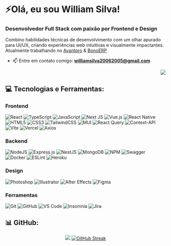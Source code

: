 # ⚡Olá, eu sou William Silva!

### Desenvolvedor Full Stack com paixão por Frontend e Design

Combino habilidades técnicas de desenvolvimento com um olhar apurado para UI/UX, criando experiências web intuitivas e visualmente impactantes.
Atualmente trabalhando no [Avantpro](https://avantpro.com.br/) & [BonoERP](https://bonoerp.com/)

- 📫 Entre em contato comigo: **williamsilva20062005@gmail.com**
<div align="right">

[![](https://visitcount.itsvg.in/api?id=WilliamSilvaOliveiraa&icon=8&color=6)](https://visitcount.itsvg.in)

</div>

## 💻 Tecnologias e Ferramentas:

### Frontend

![React](https://img.shields.io/badge/react-%23F0F0F0.svg?style=for-the-badge&logo=react&logoColor=black)
![TypeScript](https://img.shields.io/badge/typescript-%23F0F0F0.svg?style=for-the-badge&logo=typescript&logoColor=black)
![JavaScript](https://img.shields.io/badge/javascript-%23F0F0F0.svg?style=for-the-badge&logo=javascript&logoColor=black)
![Next JS](https://img.shields.io/badge/Next-%23F0F0F0.svg?style=for-the-badge&logo=next.js&logoColor=black)
![Vue.js](https://img.shields.io/badge/vuejs-%23F0F0F0.svg?style=for-the-badge&logo=vuedotjs&logoColor=black)
![React Native](https://img.shields.io/badge/react_native-%23F0F0F0.svg?style=for-the-badge&logo=react&logoColor=black)
![HTML5](https://img.shields.io/badge/html5-%23F0F0F0.svg?style=for-the-badge&logo=html5&logoColor=black)
![CSS3](https://img.shields.io/badge/css3-%23F0F0F0.svg?style=for-the-badge&logo=css3&logoColor=black)
![TailwindCSS](https://img.shields.io/badge/tailwindcss-%23F0F0F0.svg?style=for-the-badge&logo=tailwind-css&logoColor=black)
![MUI](https://img.shields.io/badge/MUI-%23F0F0F0.svg?style=for-the-badge&logo=mui&logoColor=black)
![React Query](https://img.shields.io/badge/-React%20Query-%23F0F0F0?style=for-the-badge&logo=react%20query&logoColor=black)
![Context-API](https://img.shields.io/badge/Context--Api-%23F0F0F0?style=for-the-badge&logo=react&logoColor=black)
![Vite](https://img.shields.io/badge/vite-%23F0F0F0.svg?style=for-the-badge&logo=vite&logoColor=black)
![Vercel](https://img.shields.io/badge/vercel-%23F0F0F0.svg?style=for-the-badge&logo=vercel&logoColor=black)
![Axios](https://img.shields.io/badge/axios-%23F0F0F0.svg?style=for-the-badge&logo=axios&logoColor=black)

### Backend

![NodeJS](https://img.shields.io/badge/node.js-%23F0F0F0.svg?style=for-the-badge&logo=node.js&logoColor=black)
![Express.js](https://img.shields.io/badge/express.js-%23F0F0F0.svg?style=for-the-badge&logo=express&logoColor=black)
![NestJS](https://img.shields.io/badge/nestjs-%23F0F0F0.svg?style=for-the-badge&logo=nestjs&logoColor=black)
![MongoDB](https://img.shields.io/badge/MongoDB-%23F0F0F0.svg?style=for-the-badge&logo=mongodb&logoColor=black)
![NPM](https://img.shields.io/badge/NPM-%23F0F0F0.svg?style=for-the-badge&logo=npm&logoColor=black)
![Swagger](https://img.shields.io/badge/-Swagger-%23F0F0F0?style=for-the-badge&logo=swagger&logoColor=black)
![Docker](https://img.shields.io/badge/docker-%23F0F0F0.svg?style=for-the-badge&logo=docker&logoColor=black)
![ESLint](https://img.shields.io/badge/ESLint-%23F0F0F0.svg?style=for-the-badge&logo=eslint&logoColor=black)
![Heroku](https://img.shields.io/badge/heroku-%23F0F0F0.svg?style=for-the-badge&logo=heroku&logoColor=black)

### Design

![Photoshop](https://img.shields.io/badge/adobe%20photoshop-%23F0F0F0.svg?style=for-the-badge&logo=adobe%20photoshop&logoColor=black)
![Illustrator](https://img.shields.io/badge/adobe%20illustrator-%23F0F0F0.svg?style=for-the-badge&logo=adobe%20illustrator&logoColor=black)
![After Effects](https://img.shields.io/badge/Adobe%20After%20Effects-%23F0F0F0.svg?style=for-the-badge&logo=Adobe%20After%20Effects&logoColor=black)
![Figma](https://img.shields.io/badge/figma-%23F0F0F0.svg?style=for-the-badge&logo=figma&logoColor=black)

### Ferramentas

![Git](https://img.shields.io/badge/git-%23F0F0F0.svg?style=for-the-badge&logo=git&logoColor=black)
![GitHub](https://img.shields.io/badge/github-%23F0F0F0.svg?style=for-the-badge&logo=github&logoColor=black)
![VS Code](https://img.shields.io/badge/Visual%20Studio%20Code-%23F0F0F0.svg?style=for-the-badge&logo=visual-studio-code&logoColor=black)
![Insomnia](https://img.shields.io/badge/Insomnia-%23F0F0F0?style=for-the-badge&logo=insomnia&logoColor=black)
![Jira](https://img.shields.io/badge/jira-%23F0F0F0.svg?style=for-the-badge&logo=jira&logoColor=black)

## 📊 GitHub:

<div align="center">

![](https://github-readme-stats.vercel.app/api?username=WilliamSilvaOliveiraa&theme=transparent&hide_border=true&include_all_commits=true&count_private=true&private_count=true&rank_icon=github&show_icons=true&title_color=2f80ed&text_color=434d58&icon_color=2f80ed&bg_color=f0f0f0)
[![GitHub Streak](https://github-readme-streak-stats.herokuapp.com?user=WilliamSilvaOliveiraa&theme=transparent&hide_border=true&locale=pt_BR&date_format=j%2Fn%5B%2FY%5D&card_width=350&hide_longest_streak=true&background=f0f0f0&ring=2F80ED&fire=2F80ED&currStreakNum=434D58&sideNums=434D58&currStreakLabel=434D58&sideLabels=434D58&dates=434D58)](https://git.io/streak-stats)

</div>
